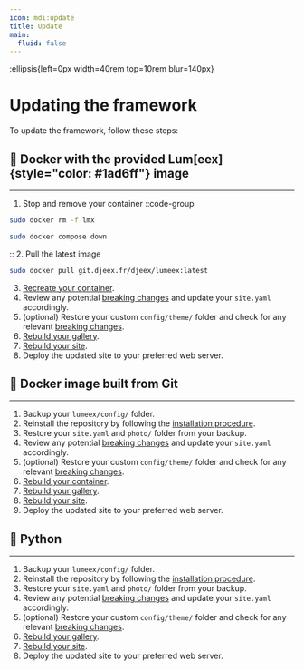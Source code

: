 ```yaml
---
icon: mdi:update
title: Update
main:
  fluid: false
---
```

:ellipsis{left=0px width=40rem top=10rem blur=140px}
# Updating the framework

To update the framework, follow these steps:

## 🐳 Docker with the provided **Lum[eex]{style="color: #1ad6ff"}** image
---

1. Stop and remove your container
  ::code-group
  ```sh [Docker run]
  sudo docker rm -f lmx
  ```
  ```sh [Docker compose]
  sudo docker compose down
  ```
  ::
2. Pull the latest image
  ```sh
  sudo docker pull git.djeex.fr/djeex/lumeex:latest
  ```
3. [Recreate your container](/getting-started/installation#from-lumeex-official-image).
4. Review any potential [breaking changes](https://git.djeex.fr/Djeex/lumeex/releases) and update your `site.yaml` accordingly.
5. (optional) Restore your custom `config/theme/` folder and check for any relevant [breaking changes](https://git.djeex.fr/Djeex/lumeex/releases).
6. [Rebuild your gallery](/getting-started/gallery#building-your-gallery).
7. [Rebuild your site](/getting-started/build#build-the-site).
8. Deploy the updated site to your preferred web server.

## 🐳 Docker image built from Git 
---
1. Backup your `lumeex/config/` folder.
2. Reinstall the repository by following the [installation procedure](installation.md).
3. Restore your `site.yaml` and `photo/` folder from your backup.
4. Review any potential [breaking changes](https://git.djeex.fr/Djeex/lumeex/releases) and update your `site.yaml` accordingly.
5. (optional) Restore your custom `config/theme/` folder and check for any relevant [breaking changes](https://git.djeex.fr/Djeex/lumeex/releases).
6. [Rebuild your container](/getting-started/installation#from-git-repository).
7. [Rebuild your gallery](/getting-started/gallery#building-your-gallery).
8. [Rebuild your site](/getting-started/build#build-the-site).
9. Deploy the updated site to your preferred web server.

## 🐍 Python
---

1. Backup your `lumeex/config/` folder.
2. Reinstall the repository by following the [installation procedure](installation.md).
3. Restore your `site.yaml` and `photo/` folder from your backup.
4. Review any potential [breaking changes](https://git.djeex.fr/Djeex/lumeex/releases) and update your `site.yaml` accordingly.
5. (optional) Restore your custom `config/theme/` folder and check for any relevant [breaking changes](https://git.djeex.fr/Djeex/lumeex/releases).
6. [Rebuild your gallery](/getting-started/gallery#building-your-gallery).
7. [Rebuild your site](/getting-started/build#build-the-site).
8. Deploy the updated site to your preferred web server.